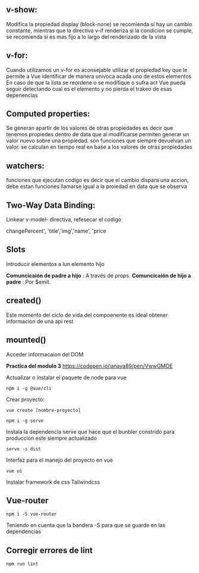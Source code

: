 ## v-show:

 Modifica la propiedad display (block-none) se recomienda si hay un cambio constante, mientras que la directiva v-if renderiza si la condicion se cumple, se recomienda si es mas fijo a lo largo del renderizado de la vista

## v-for:
 Cuando utilizamos un v-for es aconsejable utilizar el propiedad key  que le permite a Vue identificar de manera univoca acada uno de estos elementos En caso de que la lista se reordene o se modifique o sufra act Vue pueda seguir detectando cual es el elemento y no pierda el trakeo de esas depenencias

## Computed properties:
 Se generan apartir de los valores de otras propiedades es decir que tenemos propiedes dentro de data que al modificarse permiten generar un valor nuevo sobre una propiedad. son funciones que siempre devuelvan un valor. se calculan en tiempo real en base a los valores de otras propiedades

## watchers:
 funciones que ejecutan codigo es decir que el cambio dispara una accion, debe estan funciones llamarse igual a la proiedad en data que se observa

## Two-Way Data Binding: 
Linkear v-model- directiva, refesecar el codigo

changePercent', 'title','img','name', 'price

## Slots

Introducir elementos a lun elemento hijo

**Comuncicaión de padre a hijo** : A través de props.
**Comuncicaión de hijo a padre** : Por $emit.

## created()

Este momento del ciclo de vida del compoenente es ideal obtener informacion de una api rest

## mounted()

Acceder informacaion del DOM

**Practica del modulo 3** https://codepen.io/ianaya89/pen/VwwGMOE

Actualizar o instalar el paquete de node para vue

```
npm i -g @vue/cli
```


Crear proyecto:

```
vue create [nombre-proyecto]
```

```
npm i -g serve
```
Instala la dependencia serve que hace que el bunbler constrido para produccion este siempre actualizado

```
serve -s dist

```
Interfaz para el manejo del proyecto en vue

```
vue ui
```
Instalar framework de css Tailwindcss

## Vue-router
```
npm i -S vue-router
```
Teniendo en cuenta que la bandera -S para que se guarde en las dependencias

## Corregir errores de lint

```
npm run lint
```
